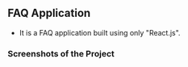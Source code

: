 ## FAQ Application

- It is a FAQ application built using only "React.js". 

### Screenshots of the Project
